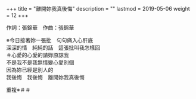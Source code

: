 +++
title = "離開妳我真後悔"
description = ""
lastmod = 2019-05-06
weight = 12
+++

作詞：張錦華　作曲：張錦華

※今日接著妳一張批　句句痛入心肝底  
深深的情　純純的話　這張批叫我怎樣回  
＃心愛的心愛的請妳原諒我  
不是我不是我無情變心愛別個  
因為妳已經是別人的  
我後悔　我後悔　離開妳我真後悔  

重複※＃＃